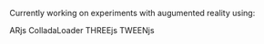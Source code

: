 Currently working on experiments with augumented reality using:

ARjs
ColladaLoader
THREEjs
TWEENjs

